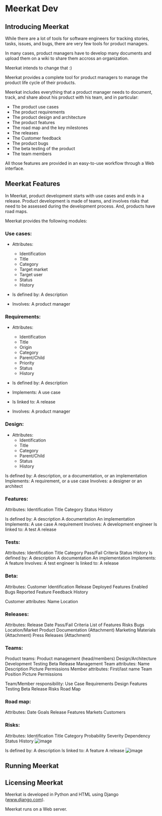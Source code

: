 # Meerkat Dev

## Introducing Meerkat

While there are a lot of tools for software engineers for tracking stories, tasks, issues, and bugs, there are very few tools for product managers.

In many cases, product managers have to develop many documents and upload them on a wiki to share them accross an organization.

Meerkat intends to change that :)

Meerkat provides a complete tool for product managers to manage the product life cycle of their products.

Meerkat includes everything that a product manager needs to document, track, and share about his product with his team, and in particular:

- The product use cases
- The product requirements
- The product design and architecture
- The product features
- The road map and the key milestones
- The releases
- The Customer feedback
- The product bugs
- The beta testing of the product
- The team members

All those features are provided in an easy-to-use workflow through a Web interface.

## Meerkat Features

In Meerkat, product development starts with use cases and ends in a release.
Product development is made of teams, and involves risks that need to be assessed during the development process.
And, products have road maps.

Meerkat provides the following modules:

### Use cases:
+ Attributes:
  + Identification
  + Title
  + Category
  + Target market
  + Target user
  + Status
  + History

+ Is defined by: A description
+ Involves: A product manager

### Requirements:
+ Attributes:
  + Identification
  + Title
  + Origin
  + Category
  + Parent/Child
  + Priority
  + Status
  + History

+ Is defined by: A description
+ Implements: A use case
+ Is linked to: A release
+ Involves: A product manager

### Design:

+ Attributes:
  + Identification
  + Title
  + Category
  + Parent/Child
  + Status
  + History

Is defined by: A description, or a documentation, or an implementation
Implements: A requirement, or a use case
Involves: a designer or an architect

### Features:
Attributes:
Identification
Title
Category
Status
History

Is defined by:
A description
A documentation
An implementation
Implements:
A use case
A requirement
Involves:
A development engineer
Is linked to:
A test
A release



### Tests:
Attributes:
Identification
Title
Category
Pass/Fail Criteria
Status
History
Is defined by:
A description
A documentation
An implementation
Implements:
A feature
Involves:
A test engineer
Is linked to:
A release

### Beta:
Attributes:
Customer Identification
Release Deployed
Features Enabled
Bugs Reported
Feature Feedback
History


Customer attributes:
Name
Location

### Releases:

Attributes:
Release Date
Pass/Fail Criteria
List of Features
Risks
Bugs
Location/Market
Product Documentation (Attachment)
Marketing Materials (Attachment)
Press Releases (Attachment)


### Teams:
Product teams:
Product management (head/members)
Design/Architecture
Development
Testing
Beta
Release
Management
Team attributes:
Name
Description
Picture
Permissions 
Member attributes:
First/last name
Team
Position
Picture
Permissions

Team/Member responsibility:
Use Case
Requirements
Design
Features
Testing
Beta
Release
Risks
Road Map


### Road map:
Attributes:
Date
Goals
Release
Features
Markets
Customers  

### Risks:
Attributes:
Identification
Title
Category
Probability
Severity
Dependency
Status
History
![image](https://github.com/sergepaulc/meerkat/assets/132861836/bf05dba6-e0a5-437c-8162-9f3e33658f49)

Is defined by:
A description
Is linked to:
A feature
A release
![image](https://github.com/sergepaulc/meerkat/assets/132861836/cd22e92d-fad9-4b1a-aeac-5b4a7026e991)



## Running Meerkat

## Licensing Meerkat

Meerkat is developed in Python and HTML using Django (www.django.com).

Meerkat runs on a Web server.
